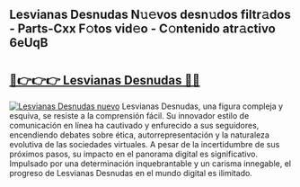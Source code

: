 ## Lesvianas Desnudas N𝚞𝚎vos desn𝚞dos filtr𝚊dos - Parts-Cxx F𝚘tos vid𝚎o - C𝚘ntenido atr𝚊ctivo 6eUqB

# <h2><a href="http://mb8mc4.tromn.icu/?c=Lesvianas+Desnudas">🔗👉👉👉 Lesvianas Desnudas 🔗🔗</a></h2>

[![Lesvianas Desnudas nuevo](https://i.imgur.com/pEAQMta.gif)](http://mb8mc4.tromn.icu/?c=Lesvianas+Desnudas)
Lesvianas Desnudas, una figura compleja y esquiva, se resiste a la comprensión fácil. Su innovador estilo de comunicación en línea ha cautivado y enfurecido a sus seguidores, encendiendo debates sobre ética, autorrepresentación y la naturaleza evolutiva de las sociedades virtuales. A pesar de la incertidumbre de sus próximos pasos, su impacto en el panorama digital es significativo. Impulsado por una determinación inquebrantable y un carisma innegable, el progreso de Lesvianas Desnudas en el mundo digital es ilimitado.
